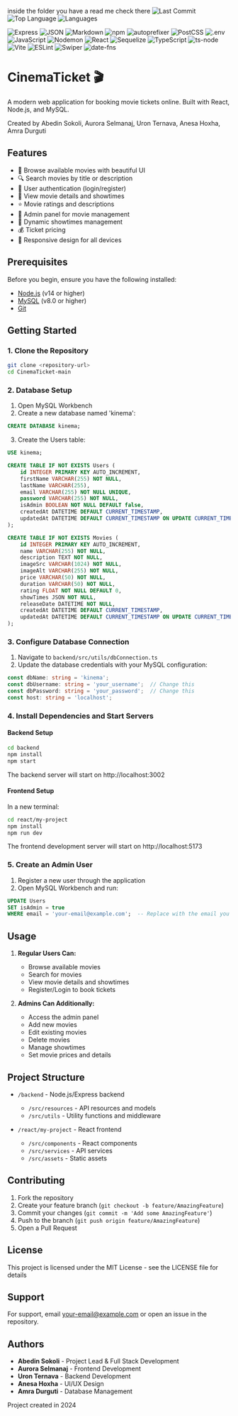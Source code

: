 inside the folder you have a read me check there 
![Last Commit](https://img.shields.io/github/last-commit/AbedinSokolii/desktop-tutorial)
![Top Language](https://img.shields.io/github/languages/top/AbedinSokolii/desktop-tutorial?logo=javascript)
![Languages](https://img.shields.io/badge/languages-4-blue)

![Express](https://img.shields.io/badge/express.js-%23404d59.svg?logo=express&logoColor=white)
![JSON](https://img.shields.io/badge/json-%23000000.svg?logo=json&logoColor=white)
![Markdown](https://img.shields.io/badge/markdown-%23000000.svg?logo=markdown&logoColor=white)
![npm](https://img.shields.io/badge/npm-%23CB3837.svg?logo=npm&logoColor=white)
![autoprefixer](https://img.shields.io/badge/autoprefixer-%23ffb300.svg?logo=autoprefixer&logoColor=white)
![PostCSS](https://img.shields.io/badge/postcss-%23DD3A0A.svg?logo=postcss&logoColor=white)
![.env](https://img.shields.io/badge/.env-222.svg)
![JavaScript](https://img.shields.io/badge/javascript-%23F7DF1E.svg?logo=javascript&logoColor=black)
![Nodemon](https://img.shields.io/badge/nodemon-76D04B?logo=nodemon&logoColor=white)
![React](https://img.shields.io/badge/react-%2320232a.svg?logo=react&logoColor=%2361DAFB)
![Sequelize](https://img.shields.io/badge/sequelize-52B0E7?logo=sequelize&logoColor=white)
![TypeScript](https://img.shields.io/badge/typescript-%23007ACC.svg?logo=typescript&logoColor=white)
![ts-node](https://img.shields.io/badge/ts--node-3178C6?logo=ts-node&logoColor=white)
![Vite](https://img.shields.io/badge/vite-%23646CFF.svg?logo=vite&logoColor=white)
![ESLint](https://img.shields.io/badge/eslint-%234B32C3.svg?logo=eslint&logoColor=white)
![Swiper](https://img.shields.io/badge/swiper-6332f6?logo=swiper&logoColor=white)
![date-fns](https://img.shields.io/badge/date--fns-007C83?logo=date-fns&logoColor=white)



# CinemaTicket 🎬

A modern web application for booking movie tickets online. Built with React, Node.js, and MySQL.

Created by Abedin Sokoli, Aurora Selmanaj, Uron Ternava, Anesa Hoxha, Amra Durguti

## Features

- 🎥 Browse available movies with beautiful UI
- 🔍 Search movies by title or description
- 👤 User authentication (login/register)
- 🎫 View movie details and showtimes
- ⭐ Movie ratings and descriptions
- 👑 Admin panel for movie management
- 📅 Dynamic showtimes management
- 💰 Ticket pricing
- 📱 Responsive design for all devices

## Prerequisites

Before you begin, ensure you have the following installed:
- [Node.js](https://nodejs.org/) (v14 or higher)
- [MySQL](https://www.mysql.com/) (v8.0 or higher)
- [Git](https://git-scm.com/)

## Getting Started

### 1. Clone the Repository
```bash
git clone <repository-url>
cd CinemaTicket-main
```

### 2. Database Setup
1. Open MySQL Workbench
2. Create a new database named 'kinema':
```sql
CREATE DATABASE kinema;
```

3. Create the Users table:
```sql
USE kinema;

CREATE TABLE IF NOT EXISTS Users (
    id INTEGER PRIMARY KEY AUTO_INCREMENT,
    firstName VARCHAR(255) NOT NULL,
    lastName VARCHAR(255),
    email VARCHAR(255) NOT NULL UNIQUE,
    password VARCHAR(255) NOT NULL,
    isAdmin BOOLEAN NOT NULL DEFAULT false,
    createdAt DATETIME DEFAULT CURRENT_TIMESTAMP,
    updatedAt DATETIME DEFAULT CURRENT_TIMESTAMP ON UPDATE CURRENT_TIMESTAMP
);

CREATE TABLE IF NOT EXISTS Movies (
    id INTEGER PRIMARY KEY AUTO_INCREMENT,
    name VARCHAR(255) NOT NULL,
    description TEXT NOT NULL,
    imageSrc VARCHAR(1024) NOT NULL,
    imageAlt VARCHAR(255) NOT NULL,
    price VARCHAR(50) NOT NULL,
    duration VARCHAR(50) NOT NULL,
    rating FLOAT NOT NULL DEFAULT 0,
    showTimes JSON NOT NULL,
    releaseDate DATETIME NOT NULL,
    createdAt DATETIME DEFAULT CURRENT_TIMESTAMP,
    updatedAt DATETIME DEFAULT CURRENT_TIMESTAMP ON UPDATE CURRENT_TIMESTAMP
);
```

### 3. Configure Database Connection
1. Navigate to `backend/src/utils/dbConnection.ts`
2. Update the database credentials with your MySQL configuration:
```typescript
const dbName: string = 'kinema';
const dbUsername: string = 'your_username';  // Change this
const dbPassword: string = 'your_password';  // Change this
const host: string = 'localhost';
```

### 4. Install Dependencies and Start Servers

#### Backend Setup
```bash
cd backend
npm install
npm start
```
The backend server will start on http://localhost:3002

#### Frontend Setup
In a new terminal:
```bash
cd react/my-project
npm install
npm run dev
```
The frontend development server will start on http://localhost:5173

### 5. Create an Admin User
1. Register a new user through the application
2. Open MySQL Workbench and run:
```sql
UPDATE Users
SET isAdmin = true
WHERE email = 'your-email@example.com';  -- Replace with the email you registered
```

## Usage

1. **Regular Users Can:**
   - Browse available movies
   - Search for movies
   - View movie details and showtimes
   - Register/Login to book tickets

2. **Admins Can Additionally:**
   - Access the admin panel
   - Add new movies
   - Edit existing movies
   - Delete movies
   - Manage showtimes
   - Set movie prices and details

## Project Structure

- `/backend` - Node.js/Express backend
  - `/src/resources` - API resources and models
  - `/src/utils` - Utility functions and middleware

- `/react/my-project` - React frontend
  - `/src/components` - React components
  - `/src/services` - API services
  - `/src/assets` - Static assets

## Contributing

1. Fork the repository
2. Create your feature branch (`git checkout -b feature/AmazingFeature`)
3. Commit your changes (`git commit -m 'Add some AmazingFeature'`)
4. Push to the branch (`git push origin feature/AmazingFeature`)
5. Open a Pull Request

## License

This project is licensed under the MIT License - see the LICENSE file for details

## Support

For support, email your-email@example.com or open an issue in the repository.

## Authors
- **Abedin Sokoli** - Project Lead & Full Stack Development
- **Aurora Selmanaj** - Frontend Development
- **Uron Ternava** - Backend Development
- **Anesa Hoxha** - UI/UX Design
- **Amra Durguti** - Database Management

Project created in 2024



